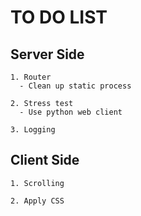 # TO DO LIST

## Server Side
    1. Router
      - Clean up static process

    2. Stress test
      - Use python web client

    3. Logging

## Client Side
    1. Scrolling
    
    2. Apply CSS
